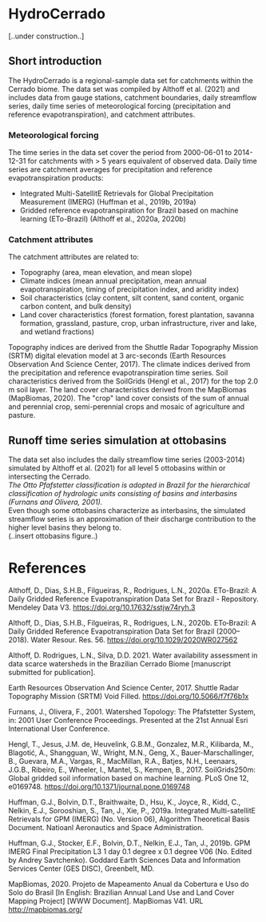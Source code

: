 # HydroCerrado
[..under construction..]

## Short introduction
The HydroCerrado is a regional-sample data set for catchments within the Cerrado biome.
The data set was compiled by Althoff et al. (2021) and includes data from gauge stations, catchment boundaries, daily streamflow series, daily time series of meteorological forcing (precipitation and reference evapotranspiration), and catchment attributes.

### Meteorological forcing
The time series in the data set cover the period from 2000-06-01 to 2014-12-31 for catchments with > 5 years equivalent of observed data.
Daily time series are catchment averages for precipitation and reference evapotranspiration products:
- Integrated Multi-SatellitE Retrievals for Global Precipitation Measurement (IMERG) (Huffman et al., 2019b, 2019a)
- Gridded reference evapotranspiration for Brazil based on machine learning (ETo-Brazil) (Althoff et al., 2020a, 2020b)

### Catchment attributes
The catchment attributes are related to:
- Topography (area, mean elevation, and mean slope)
- Climate indices (mean annual precipitation, mean annual evapotranspiration, timing of precipitation index, and aridity index)
- Soil characteristics (clay content, silt content, sand content, organic carbon content, and bulk density)
- Land cover characteristics (forest formation, forest plantation, savanna formation, grassland, pasture, crop, urban infrastructure, river and lake, and wetland fractions)

Topography indices are derived from the Shuttle Radar Topography Mission (SRTM) digital elevation model at 3 arc-seconds (Earth Resources Observation And Science Center, 2017). The climate indices derived from the precipitation and reference evapotranspiration time series. Soil characteristics derived from the SoilGrids (Hengl et al., 2017) for the top 2.0 m soil layer. The land cover characteristics derived from the MapBiomas (MapBiomas, 2020). The "crop" land cover consists of the sum of annual and perennial crop, semi-perennial crops and mosaic of agriculture and pasture.

## Runoff time series simulation at ottobasins
The data set also includes the daily streamflow time series (2003-2014) simulated by Althoff et al. (2021) for all level 5 ottobasins within or intersecting the Cerrado.\
*The Otto Pfafstetter classification is adopted in Brazil for the hierarchical classification of hydrologic units consisting of basins and interbasins (Furnans and Olivera, 2001).*\
Even though some ottobasins characterize as interbasins, the simulated streamflow series is an approximation of their discharge contribution to the higher level basins they belong to.\
(..insert ottobasins figure..)

# References
Althoff, D., Dias, S.H.B., Filgueiras, R., Rodrigues, L.N., 2020a. ETo-Brazil: A Daily Gridded Reference Evapotranspiration Data Set for Brazil - Repository. Mendeley Data V3. https://doi.org/10.17632/sstjw74ryh.3

Althoff, D., Dias, S.H.B., Filgueiras, R., Rodrigues, L.N., 2020b. ETo‐Brazil: A Daily Gridded Reference Evapotranspiration Data Set for Brazil (2000–2018). Water Resour. Res. 56. https://doi.org/10.1029/2020WR027562

Althoff, D. Rodrigues, L.N., Silva, D.D. 2021. Water availability assessment in data scarce watersheds in the Brazilian Cerrado Biome [manuscript submitted for publication].

Earth Resources Observation And Science Center, 2017. Shuttle Radar Topography Mission (SRTM) Void Filled. https://doi.org/10.5066/f7f76b1x

Furnans, J., Olivera, F., 2001. Watershed Topology: The Pfafstetter System, in: 2001 User Conference Proceedings. Presented at the 21st Annual Esri International User Conference.

Hengl, T., Jesus, J.M. de, Heuvelink, G.B.M., Gonzalez, M.R., Kilibarda, M., Blagotić, A., Shangguan, W., Wright, M.N., Geng, X., Bauer-Marschallinger, B., Guevara, M.A., Vargas, R., MacMillan, R.A., Batjes, N.H., Leenaars, J.G.B., Ribeiro, E., Wheeler, I., Mantel, S., Kempen, B., 2017. SoilGrids250m: Global gridded soil information based on machine learning. PLoS One 12, e0169748. https://doi.org/10.1371/journal.pone.0169748

Huffman, G.J., Bolvin, D.T., Braithwaite, D., Hsu, K., Joyce, R., Kidd, C., Nelkin, E.J., Sorooshian, S., Tan, J., Xie, P., 2019a. Integrated Multi-satellitE Retrievals for GPM (IMERG) (No. Version 06), Algorithm Theoretical Basis Document. Natioanl Aeronautics and Space Administration.

Huffman, G.J., Stocker, E.F., Bolvin, D.T., Nelkin, E.J., Tan, J., 2019b. GPM IMERG Final Precipitation L3 1 day 0.1 degree x 0.1 degree V06 (No. Edited by Andrey Savtchenko). Goddard Earth Sciences Data and Information Services Center (GES DISC), Greenbelt, MD.

MapBiomas, 2020. Projeto de Mapeamento Anual da Cobertura e Uso do Solo do Brasil [In English: Brazilian Annual Land Use and Land Cover Mapping Project] [WWW Document]. MapBiomas V41. URL http://mapbiomas.org/

